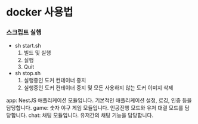 # docker 사용법

### 스크립트 실행

- sh start.sh
  1. 빌드 및 실행
  2. 실행
  3. Quit
- sh stop.sh
  1.  실행중인 도커 컨테이너 중지
  2.  실행중인 도커 컨테이너 중지 및 모든 사용하지 않는 도커 이미지 삭제

app: NestJS 애플리케이션 모듈입니다. 기본적인 애플리케이션 설정, 로깅, 인증 등을 담당합니다.
game: 숫자 야구 게임 모듈입니다. 인공진행 모드와 유저 대결 모드를 담당합니다.
chat: 채팅 모듈입니다. 유저간의 채팅 기능을 담당합니다.
